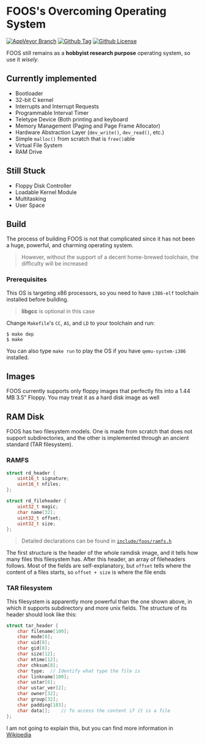 # FOOS's Overcoming Operating System
[![AppVeyor Branch][appveyor]](https://ci.appveyor.com/project/TravorLZH/foos)
[![Github Tag][tag]](https://github.com/TravorLZH/foos/releases)
[![Github License][license]](LICENSE)

FOOS still remains as a **hobbyist research purpose** operating system, so use
it _wisely_.

## Currently implemented

* Bootloader
* 32-bit C kernel
* Interrupts and Interrupt Requests
* Programmable Interval Timer
* Teletype Device (Both printing and keyboard
* Memory Management (Paging and Page Frame Allocator)
* Hardware Abstraction Layer (`dev_write()`, `dev_read()`, etc.)
* Simple `malloc()` from scratch that is `free()`able
* Virtual File System
* RAM Drive

## Still Stuck
* Floppy Disk Controller
* Loadable Kernel Module
* Multitasking
* User Space

## Build
The process of building FOOS is not that complicated since it has not been a
huge, powerful, and charming operating system.
> However, without the support of a decent home-brewed toolchain, the difficulty
will be increased

### Prerequisites
This OS is targeting x86 processors, so you need to have `i386-elf` toolchain
installed before building.
> **libgcc** is optional in this case

Change `Makefile`'s `CC`, `AS`, and `LD` to your toolchain and run:
```shell
$ make dep
$ make
```
You can also type `make run` to play the OS if you have `qemu-system-i386`
installed.

## Images
FOOS currently supports only floppy images that perfectly fits into a
1.44 MB 3.5" Floppy. You may treat it as a hard disk image as well

## RAM Disk
FOOS has two filesystem models. One is made from scratch that does not support
subdirectories, and the other is implemented through an ancient standard (TAR
filesystem).

### RAMFS
```c
struct rd_header {
	uint16_t signature;
	uint16_t nfiles;
};

struct rd_fileheader {
	uint32_t magic;
	char name[32];
	uint32_t offset;
	uint32_t size;
};
```
> Detailed declarations can be found in [`include/foos/ramfs.h`][1]

The first structure is the header of the whole ramdisk image, and it tells
how many files this filesystem has. After this header, an array of fileheaders
follows. Most of the fields are self-explanatory, but `offset` tells where the
content of a files starts, so `offset + size` is where the file ends

### TAR filesystem

This filesystem is apparently more powerful than the one shown above, in which
it supports subdirectory and more unix fields. The structure of its header
should look like this:
```c
struct tar_header {
	char filename[100];
	char mode[8];
	char uid[8];
	char gid[8];
	char size[12];
	char mtime[12];
	char chksum[8];
	char type;	// Identify what type the file is
	char linkname[100];
	char ustar[6];
	char ustar_ver[2];
	char owner[32];
	char group[32];
	char padding[183];
	char data[];	// To access the content if it is a file
};
```
I am not going to explain this, but you can find more information in
[Wikipedia][2]

[appveyor]: https://ci.appveyor.com/api/projects/status/github/TravorLZH/foos?svg=true
[tag]: https://img.shields.io/github/tag/TravorLZH/foos.svg
[license]: https://img.shields.io/github/license/TravorLZH/foos.svg
[1]: include/foos/ramfs.h
[2]: https://en.wikipedia.org/wiki/Tar_(computing)

